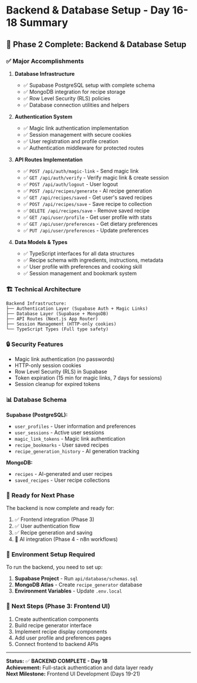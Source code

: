# Backend & Database Setup - Day 16-18 Summary

## 🎉 **Phase 2 Complete: Backend & Database Setup**

### ✅ **Major Accomplishments**

1. **Database Infrastructure**

   - ✅ Supabase PostgreSQL setup with complete schema
   - ✅ MongoDB integration for recipe storage
   - ✅ Row Level Security (RLS) policies
   - ✅ Database connection utilities and helpers

2. **Authentication System**

   - ✅ Magic link authentication implementation
   - ✅ Session management with secure cookies
   - ✅ User registration and profile creation
   - ✅ Authentication middleware for protected routes

3. **API Routes Implementation**

   - ✅ `POST /api/auth/magic-link` - Send magic link
   - ✅ `GET /api/auth/verify` - Verify magic link & create session
   - ✅ `POST /api/auth/logout` - User logout
   - ✅ `POST /api/recipes/generate` - AI recipe generation
   - ✅ `GET /api/recipes/saved` - Get user's saved recipes
   - ✅ `POST /api/recipes/save` - Save recipe to collection
   - ✅ `DELETE /api/recipes/save` - Remove saved recipe
   - ✅ `GET /api/user/profile` - Get user profile with stats
   - ✅ `GET /api/user/preferences` - Get dietary preferences
   - ✅ `PUT /api/user/preferences` - Update preferences

4. **Data Models & Types**
   - ✅ TypeScript interfaces for all data structures
   - ✅ Recipe schema with ingredients, instructions, metadata
   - ✅ User profile with preferences and cooking skill
   - ✅ Session management and bookmark system

### 🏗️ **Technical Architecture**

```
Backend Infrastructure:
├── Authentication Layer (Supabase Auth + Magic Links)
├── Database Layer (Supabase + MongoDB)
├── API Routes (Next.js App Router)
├── Session Management (HTTP-only cookies)
└── TypeScript Types (Full type safety)
```

### 🔒 **Security Features**

- Magic link authentication (no passwords)
- HTTP-only session cookies
- Row Level Security (RLS) in Supabase
- Token expiration (15 min for magic links, 7 days for sessions)
- Session cleanup for expired tokens

### 📊 **Database Schema**

**Supabase (PostgreSQL):**

- `user_profiles` - User information and preferences
- `user_sessions` - Active user sessions
- `magic_link_tokens` - Magic link authentication
- `recipe_bookmarks` - User saved recipes
- `recipe_generation_history` - AI generation tracking

**MongoDB:**

- `recipes` - AI-generated and user recipes
- `saved_recipes` - User recipe collections

### 🚀 **Ready for Next Phase**

The backend is now complete and ready for:

1. ✅ Frontend integration (Phase 3)
2. ✅ User authentication flow
3. ✅ Recipe generation and saving
4. 🔄 AI integration (Phase 4 - n8n workflows)

### 🔧 **Environment Setup Required**

To run the backend, you need to set up:

1. **Supabase Project** - Run `api/database/schemas.sql`
2. **MongoDB Atlas** - Create `recipe_generator` database
3. **Environment Variables** - Update `.env.local`

### 📝 **Next Steps (Phase 3: Frontend UI)**

1. Create authentication components
2. Build recipe generator interface
3. Implement recipe display components
4. Add user profile and preferences pages
5. Connect frontend to backend APIs

---

**Status:** ✅ **BACKEND COMPLETE - Day 18**  
**Achievement:** Full-stack authentication and data layer ready  
**Next Milestone:** Frontend UI Development (Days 19-21)
